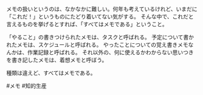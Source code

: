 メモの扱いというのは、なかなかに難しい。何年も考えているけれど、いまだに「これだ！」というものにたどり着いてない気がする。
そんな中で、これだと言えるものを挙げるとすれば、「すべてはメモである」ということ。

「やること」の書きつけられたメモは、タスクと呼ばれる。
予定について書かれたメモは、スケジュールと呼ばれる。
やったことについての覚え書きメモなんかは、作業記録と呼ばれる。
それ以外の、何に使えるかわからない思いつきを書き記したメモは、着想メモと呼ぼう。

種類は違えど、すべてはメモである。

#メモ #知的生産